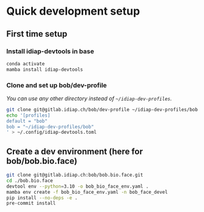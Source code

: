 # Quick development setup

## First time setup

### Install idiap-devtools in base

``` sh
conda activate
mamba install idiap-devtools
```

### Clone and set up bob/dev-profile

_You can use any other directory instead of `~/idiap-dev-profiles`._

``` sh
git clone git@gitlab.idiap.ch/bob/dev-profile ~/idiap-dev-profiles/bob
echo '[profiles]
default = "bob"
bob = "~/idiap-dev-profiles/bob"
' > ~/.config/idiap-devtools.toml
```

## Create a dev environment (here for bob/bob.bio.face)

``` sh
git clone git@gitlab.idiap.ch:bob/bob.bio.face.git
cd ./bob.bio.face
devtool env --python=3.10 -o bob_bio_face_env.yaml .
mamba env create -f bob_bio_face_env.yaml -n bob_face_devel
pip install --no-deps -e .
pre-commit install
```
